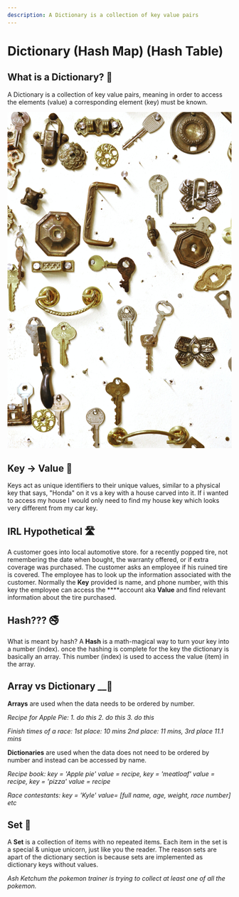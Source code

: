 ```yaml
---
description: A Dictionary is a collection of key value pairs
---
```


# Dictionary \(Hash Map\) \(Hash Table\)

## What is a Dictionary? 📖 

A Dictionary is a collection of key value pairs, meaning in order to access the elements \(value\) a corresponding element \(key\) must be known. 

![](../.gitbook/assets/pexels-madison-inouye-2894955.jpg)

## Key -&gt; Value 🔐 

Keys act as unique identifiers to their unique values, similar to a physical key that says, "Honda" on it vs a key with a house carved into it. If i wanted to access my house I would only need to find my house key which looks very different from my car key. 

## IRL Hypothetical 🛣 

A customer goes into local automotive store. for a recently popped tire, not remembering the date when bought, the warranty offered, or if extra coverage was purchased. The customer asks an employee if his ruined tire is covered. The employee has to look up the information associated with the customer. Normally the **Key** provided is name, and phone number, with this key the employee can access the ****account aka **Value** and find relevant information about the tire purchased. 

## Hash??? 🚭 

What is meant by hash? A **Hash** is a math-magical way to turn your key into a number \(index\). once the hashing is complete for the key the dictionary is basically an array. This number \(index\) is used to access the value \(item\) in the array.

## Array vs Dictionary __🤔 

**Arrays** are used when the data needs to be ordered by number.

_Recipe for Apple Pie: 1. do this 2. do this 3. do this_

_Finish times of a race: 1st place: 10 mins 2nd place: 11 mins, 3rd place 11.1 mins_ 

**Dictionaries** are used when the data does not need to be ordered by number and instead can be accessed by name. 

_Recipe book: key = 'Apple pie' value = recipe, key = 'meatloaf' value = recipe, key = 'pizza' value = recipe_ 

_Race contestants: key = 'Kyle' value= \[full name, age, weight, race number\] etc_

## Set 🦄 

A **Set** is a collection of items with no repeated items. Each item in the set is a special & unique unicorn, just like you the reader. The reason sets are apart of the dictionary section is because sets are implemented as dictionary keys without values. 

_Ash Ketchum the pokemon trainer is trying to collect at least one of all the pokemon._ 

